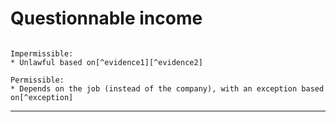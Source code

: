# Questionnable income

~~~admonish question title="What about the income of an employee of such a company?"

Impermissible:
* Unlawful based on[^evidence1][^evidence2]

Permissible:
* Depends on the job (instead of the company), with an exception based on[^exception]

~~~

---

[^injustice]: (Quran Al-Baqarah:279)

[^evidence1]: And do not cooperate in sin and transgression (Quran Al-Maidah:2)

[^evidence2]: Allah curses the one who takes usury, the one who gives it, those who witness it and those who record it.

[^exception]: But if someone is compelled by necessity neither driven by desire nor exceeding immediate need they will not be sinful. (Quran Al-Baqarah:173)
